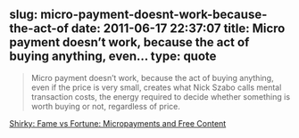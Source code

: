 slug: micro-payment-doesnt-work-because-the-act-of
date: 2011-06-17 22:37:07
title: Micro payment doesn’t work, because the act of buying anything, even...
type: quote
---

> Micro payment doesn’t work, because the act of buying anything, even if the price is very small, creates what Nick Szabo calls mental transaction costs, the energy required to decide whether something is worth buying or not, regardless of price.

[Shirky: Fame vs Fortune: Micropayments and Free Content](http://shirky.com/writings/fame_vs_fortune.html)
